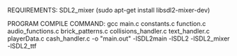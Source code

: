 REQUIREMENTS:
SDL2_mixer (sudo apt-get install libsdl2-mixer-dev)

PROGRAM COMPILE COMMAND:
gcc main.c constants.c function.c audio_functions.c brick_patterns.c collisions_handler.c text_handler.c playerData.c cash_handler.c -o "main.out" -lSDL2main -lSDL2 -lSDL2_mixer -lSDL2_ttf
